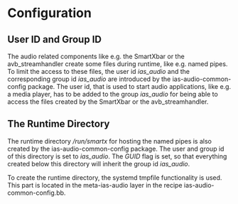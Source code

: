 # Configuration

## User ID and Group ID

The audio related components like e.g. the SmartXbar or the avb_streamhandler create some files during runtime, like e.g. named pipes. To limit the access to these files, the user id *ias\_audio* and the corresponding group id *ias\_audio* are introduced by the ias-audio-common-config package. 
The user id, that is used to start audio applications, like e.g. a media player, has to be added to the group *ias\_audio* for being able to access the files created by the SmartXbar or the avb_streamhandler.

## The Runtime Directory

The runtime directory <em>/run/smartx</em> for hosting the named pipes is also created by the ias-audio-common-config package. The user and group id of this directory is set to *ias\_audio*. The *GUID* flag is set, so that everything created below this directory will inherit the group id *ias\_audio*.

To create the runtime directory, the systemd tmpfile functionality is used. This part is located in the meta-ias-audio layer in the recipe ias-audio-common-config.bb.    